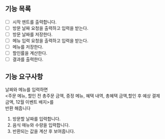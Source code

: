 ## 기능 목록
- [ ] 시작 멘트를 출력합니다.
- [ ] 방문 날짜 요청을 출력하고 입력을 받는다.
- [ ] 방문 날짜를 저장한다.
- [ ] 메뉴 입력 요청을 출력하고 입력을 받는다.
- [ ] 메뉴를 저장한다.
- [ ] 할인률을 계산한다.
- [ ] 결과를 출력한다.

## 기능 요구사항
날짜와 메뉴를 입력하면 <br>
<주문 메뉴, 할인 전 총주문 금액, 증정 메뉴, 혜택 내역, 총혜택 금액,할인 후 예상 결제 금액, 12월 이벤트 배지>를<br>
반환 해줍니다


1. 방문할 날짜를 입력합니다.
2. 음식 매뉴와 수량을 입력합니다.
3. 반환되는 값을 계산 후 보여줍니다.